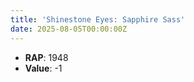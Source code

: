 ```yaml
---
title: 'Shinestone Eyes: Sapphire Sass'
date: 2025-08-05T00:00:00Z
---
```

- **RAP**: 1948
- **Value**: -1
